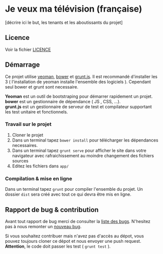 # Je veux ma télévision (française)

[décrire ici le but, les tenants et les aboutissants du projet]

## Licence

Voir la fichier [LICENCE](/LICENSE)

## Démarrage

Ce projet utilise [yeoman](yeoman.io/gettingstarted.html), [bower](http://bower.io/) et [grunt.js](http://gruntjs.com/). Il est recommandé d'installer les 3 ( l'installation de yeoman installe l'ensemble des logiciels ). Cependant seul bower et grunt sont necessaire.

**Yeoman** est un outil de bootstraping pour démarrer rapidement un projet.  
**bower** est un gestionnaire de dépendance ( JS , CSS, ...).  
**grunt.js** est un gestionnaire de serveur de test et compilateur supportant les test unitaire et fonctionnels.

### Travail sur le projet 

1. Cloner le projet
2. Dans un terminal tapez `bower install` pour télécharger les dépendances necessaires.
3. Dans un terminal tapez `grunt serve` pour afficher le site dans votre navigateur avec rafraichissement au moindre changement des fichiers sources
4. Editez les fichiers dans `app/`

### Compilation & mise en ligne

Dans un terminal tapez `grunt` pour compiler l'ensemble du projet. Un dossier `dist` sera créé avec tout ce qui devra être mis en ligne.

## Rapport de bug & contribution

Avant tout rapport de bug merci de consulter la [liste des bugs](https://github.com/PartiPirate/jeveuxmatelevision/issues?page=1&state=open). N'hesitez pas à nous remonter un [nouveau bug](https://github.com/PartiPirate/jeveuxmatelevision/issues/new). 

Si vous souhaitez contribuer mais n'avez pas d'accès au dépot, vous pouvez toujours cloner ce dépot et nous envoyer une push request. **Attention**, le code doit passer les test ( `grunt test` ).
